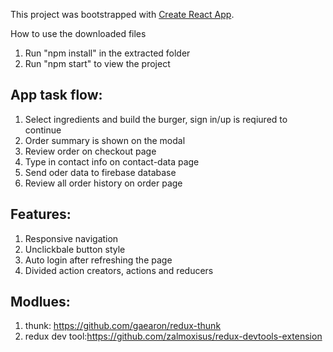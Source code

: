 This project was bootstrapped with [Create React App](https://github.com/facebookincubator/create-react-app).


How to use the downloaded files

1) Run "npm install" in the extracted folder
2) Run "npm start" to view the project
## App task flow:
1. Select ingredients and build the burger, sign in/up is reqiured to continue
2. Order summary is shown on the modal
3. Review order on checkout page 
4. Type in contact info on contact-data page
5. Send oder data to firebase database
6. Review all order history on order page


## Features:
1. Responsive navigation
2. Unclickbale button style
3. Auto login after refreshing the page
4. Divided action creators, actions and reducers

## Modlues:
1. thunk: https://github.com/gaearon/redux-thunk
2. redux dev tool:https://github.com/zalmoxisus/redux-devtools-extension





